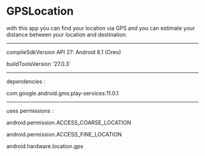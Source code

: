 # GPSLocation
with this app you can find your location via GPS and you can estimate your distance between your location and destination.

******************

compileSdkVersion API 27: Android 8.1 (Oreo)

buildToolsVersion '27.0.3'

******************

dependencies :

com.google.android.gms:play-services:11.0.1

*****************

uses permissions :

android.permission.ACCESS_COARSE_LOCATION

android.permission.ACCESS_FINE_LOCATION

android.hardware.location.gps

